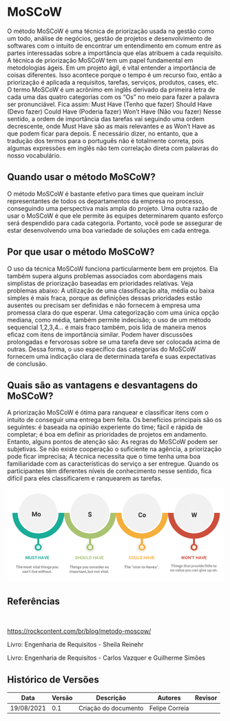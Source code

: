 # MoSCoW

O método MoSCoW é uma técnica de priorização usada na gestão como um todo, análise de negócios, gestão de projetos e desenvolvimento de softwares com o intuito de encontrar um entendimento em comum entre as partes interessadas sobre a importância que elas atribuem a cada requisito.
A técnica de priorização MoSCoW tem um papel fundamental em metodologias ágeis. Em um projeto ágil, é vital entender a importância de coisas diferentes. Isso acontece porque o tempo é um recurso fixo, então a priorização é aplicada a requisitos, tarefas, serviços, produtos, cases, etc.
O termo MoSCoW é um acrônimo em inglês derivado da primeira letra de cada uma das quatro categorias com os “Os” no meio para fazer a palavra ser pronunciável. Fica assim:
Must Have (Tenho que fazer)
Should Have (Devo fazer)
Could Have (Poderia fazer)
Won’t Have (Não vou fazer)
Nesse sentido, a ordem de importância das tarefas vai seguindo uma ordem decrescente, onde Must Have são as mais relevantes e as Won’t Have as que podem ficar para depois.
É necessário dizer, no entanto, que a tradução dos termos para o português não é totalmente correta, pois algumas expressões em inglês não tem correlação direta com palavras do nosso vocabulário.
<br>
 
## Quando usar o método MoSCoW?
O método MoSCoW é bastante efetivo para times que queiram incluir representantes de todos os departamentos da empresa no processo, conseguindo uma perspectiva mais ampla do projeto.
Uma outra razão de usar o MoSCoW é que ele permite às equipes determinarem quanto esforço será despendido para cada categoria. Portanto, você pode se assegurar de estar desenvolvendo uma boa variedade de soluções em cada entrega.
<br>
 
## Por que usar o método MoSCoW?
O uso da técnica MoSCoW funciona particularmente bem em projetos. Ela também supera alguns problemas associados com abordagens mais simplistas de priorização baseadas em prioridades relativas. Veja problemas abaixo:
A utilização de uma classificação alta, média ou baixa simples é mais fraca, porque as definições dessas prioridades estão ausentes ou precisam ser definidas e não fornecem à empresa uma promessa clara do que esperar. Uma categorização com uma única opção mediana, como média, também permite indecisão;
o uso de um método sequencial 1,2,3,4… é mais fraco também, pois lida de maneira menos eficaz com itens de importância similar. Podem haver discussões prolongadas e fervorosas sobre se uma tarefa deve ser colocada acima de outras.
Dessa forma, o uso específico das categorias do MoSCoW fornecem uma indicação clara de determinada tarefa e suas expectativas de conclusão.
<br>
 
## Quais são as vantagens e desvantagens do MoSCoW?
A priorização MoSCoW é ótima para ranquear e classificar itens com o intuito de conseguir uma entrega bem feita. Os benefícios principais são os seguintes:
é baseada na opinião experiente do time;
fácil e rápida de completar;
é boa em definir as prioridades de projetos em andamento.
Entanto, alguns pontos de atenção são:
As regras do MoSCoW podem ser subjetivas. Se não existe cooperação o suficiente na agência, a priorização pode ficar imprecisa;
A técnica necessita que o time tenha uma boa familiaridade com as características do serviço a ser entregue. Quando os participantes têm diferentes níveis de conhecimento nesse sentido, fica difícil para eles classificarem e ranquearem as tarefas.
<br>

<img alt = "Método MoSCoW" src="../../imagens/moscow.png"/>

## Referências
<br>

https://rockcontent.com/br/blog/metodo-moscow/

Livro: Engenharia de Requisitos - Sheila Reinehr

Livro: Engenharia de Requisitos - Carlos Vazquer e Guilherme Simões


## Histórico de Versões

| Data       | Versão    | Descrição                                          | Autores          | Revisor          |
| ---------- | --------- | ---------------------------------------------      | ---------------- | ---------------- |
| 19/08/2021 | 0.1       | Criação do documento                               | Felipe Correia   |                  |


